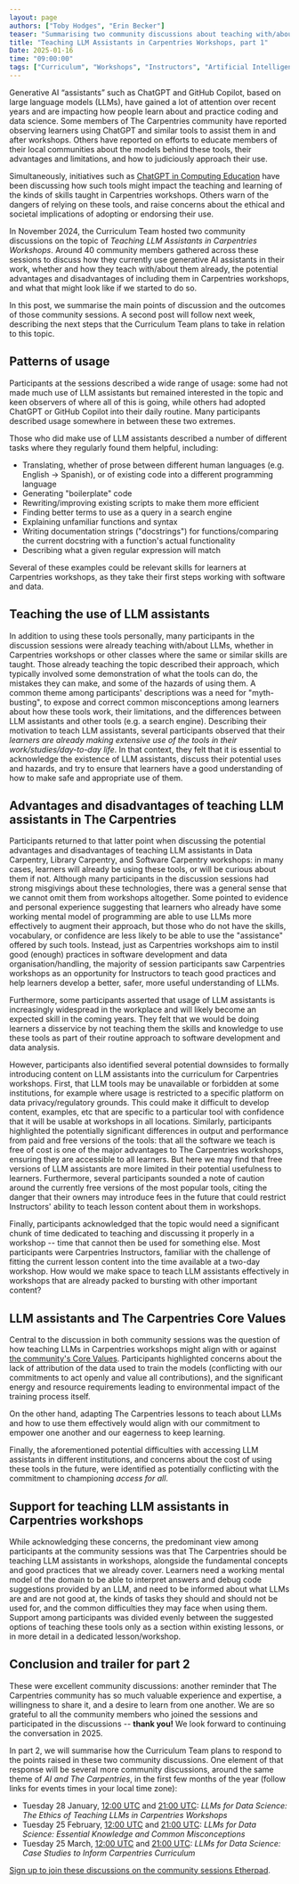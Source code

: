```yaml
---
layout: page
authors: ["Toby Hodges", "Erin Becker"]
teaser: "Summarising two community discussions about teaching with/about ChatGPT and other generative AI tools in workshops"
title: "Teaching LLM Assistants in Carpentries Workshops, part 1"
Date: 2025-01-16
time: "09:00:00"
tags: ["Curriculum", "Workshops", "Instructors", "Artificial Intelligence", "Community Discussions"]
---
```


Generative AI “assistants” such as ChatGPT and GitHub Copilot, based on large language models (LLMs), have gained a lot of attention over recent years and are impacting how people learn about and practice coding and data science. 
Some members of The Carpentries community have reported observing learners using ChatGPT and similar tools to assist them in and after workshops. 
Others have reported on efforts to educate members of their local communities about the models behind these tools, their advantages and limitations, and how to judiciously approach their use.

Simultaneously, initiatives such as [ChatGPT in Computing Education](https://chatgpt-in-he.github.io/) have been discussing how such tools might impact the teaching and learning of the kinds of skills taught in Carpentries workshops. 
Others warn of the dangers of relying on these tools, and raise concerns about the ethical and societal implications of adopting or endorsing their use.

In November 2024, the Curriculum Team hosted two community discussions on the topic of _Teaching LLM Assistants in Carpentries Workshops_.
Around 40 community members gathered across these sessions to discuss how they currently use generative AI assistants in their work, whether and how they teach with/about them already, the potential advantages and disadvantages of including them in Carpentries workshops, and what that might look like if we started to do so.

In this post, we summarise the main points of discussion and the outcomes of those community sessions.
A second post will follow next week, describing the next steps that the Curriculum Team plans to take in relation to this topic.


## Patterns of usage
Participants at the sessions described a wide range of usage: some had not made much use of LLM assistants but remained interested in the topic and keen observers of where all of this is going, while others had adopted ChatGPT or GitHub Copilot into their daily routine. 
Many participants described usage somewhere in between these two extremes.

Those who did make use of LLM assistants described a number of different tasks where they regularly found them helpful, including:

* Translating, whether of prose between different human languages (e.g. English -> Spanish), or of existing code into a different programming language
* Generating "boilerplate" code 
* Rewriting/improving existing scripts to make them more efficient
* Finding better terms to use as a query in a search engine
* Explaining unfamiliar functions and syntax
* Writing documentation strings ("docstrings") for functions/comparing the current docstring with a function's actual functionality
* Describing what a given regular expression will match

Several of these examples could be relevant skills for learners at Carpentries workshops, as they take their first steps working with software and data.


## Teaching the use of LLM assistants
In addition to using these tools personally, many participants in the discussion sessions were already teaching with/about LLMs, whether in Carpentries workshops or other classes where the same or similar skills are taught. 
Those already teaching the topic described their approach, which typically involved some demonstration of what the tools can do, the mistakes they can make, and some of the hazards of using them.
A common theme among participants' descriptions was a need for "myth-busting", to expose and correct common misconceptions among learners about how these tools work, their limitations, and the differences between LLM assistants and other tools (e.g. a search engine).
Describing their motivation to teach LLM assistants, several participants observed that their _learners are already making extensive use of the tools in their work/studies/day-to-day life_. 
In that context, they felt that it is essential to acknowledge the existence of LLM assistants, discuss their potential uses and hazards, and try to ensure that learners have a good understanding of how to make safe and appropriate use of them.


## Advantages and disadvantages of teaching LLM assistants in The Carpentries 
Participants returned to that latter point when discussing the potential advantages and disadvantages of teaching LLM assistants in Data Carpentry, Library Carpentry, and Software Carpentry workshops: in many cases, learners will already be using these tools, or will be curious about them if not. 
Although many participants in the discussion sessions had strong misgivings about these technologies, there was a general sense that we cannot omit them from workshops altogether.
Some pointed to evidence and personal experience suggesting that learners who already have some working mental model of programming are able to use LLMs more effectively to augment their approach, but those who do not have the skills, vocabulary, or confidence are less likely to be able to use the "assistance" offered by such tools.
Instead, just as Carpentries workshops aim to instil good (enough) practices in software development and data organisation/handling, the majority of session participants saw Carpentries workshops as an opportunity for Instructors to teach good practices and help learners develop a better, safer, more useful understanding of LLMs.

Furthermore, some participants asserted that usage of LLM assistants is increasingly widespread in the workplace and will likely become an expected skill in the coming years. 
They felt that we would be doing learners a disservice by not teaching them the skills and knowledge to use these tools as part of their routine approach to software development and data analysis.

However, participants also identified several potential downsides to formally introducing content on LLM assistants into the curriculum for Carpentries workshops. 
First, that LLM tools may be unavailable or forbidden at some institutions, for example where usage is restricted to a specific platform on data privacy/regulatory grounds.
This could make it difficult to develop content, examples, etc that are specific to a particular tool with confidence that it will be usable at workshops in all locations.
Similarly, participants highlighted the potentially significant differences in output and performance from paid and free versions of the tools: that all the software we teach is free of cost is one of the major advantages to The Carpentries workshops, ensuring they are accessible to all learners. 
But here we may find that free versions of LLM assistants are more limited in their potential usefulness to learners. 
Furthermore, several participants sounded a note of caution around the currently free versions of the most popular tools, citing the danger that their owners may introduce fees in the future that could restrict Instructors' ability to teach lesson content about them in workshops.

Finally, participants acknowledged that the topic would need a significant chunk of time dedicated to teaching and discussing it properly in a workshop -- time that cannot then be used for something else. 
Most participants were Carpentries Instructors, familiar with the challenge of fitting the current lesson content into the time available at a two-day workshop. 
How would we make space to teach LLM assistants effectively in workshops that are already packed to bursting with other important content?


## LLM assistants and The Carpentries Core Values
Central to the discussion in both community sessions was the question of how teaching LLMs in Carpentries workshops might align with or against [the community's Core Values](https://carpentries.org/about-us/#our-values). 
Participants highlighted concerns about the lack of attribution of the data used to train the models (conflicting with our commitments to act openly and value all contributions), and the significant energy and resource requirements leading to environmental impact of the training process itself. 

On the other hand, adapting The Carpentries lessons to teach about LLMs and how to use them effectively would align with our commitment to empower one another and our eagerness to keep learning.

Finally, the aforementioned potential difficulties with accessing LLM assistants in different institutions, and concerns about the cost of using these tools in the future, were identified as potentially conflicting with the commitment to championing _access for all_.


## Support for teaching LLM assistants in Carpentries workshops
While acknowledging these concerns, the predominant view among participants at the community sessions was that The Carpentries should be teaching LLM assistants in workshops, alongside the fundamental concepts and good practices that we already cover.
Learners need a working mental model of the domain to be able to interpret answers and debug code suggestions provided by an LLM, and need to be informed about what LLMs are and are not good at, the kinds of tasks they should and should not be used for, and the common difficulties they may face when using them.
Support among participants was divided evenly between the suggested options of teaching these tools only as a section within existing lessons, or in more detail in a dedicated lesson/workshop.


## Conclusion and trailer for part 2
These were excellent community discussions: another reminder that The Carpentries community has so much valuable experience and expertise, a willingness to share it, and a desire to learn from one another. 
We are so grateful to all the community members who joined the sessions and participated in the discussions -- **thank you!** 
We look forward to continuing the conversation in 2025. 

In part 2, we will summarise how the Curriculum Team plans to respond to the points raised in these two community discussions. 
One element of that response will be several more community discussions, around the same theme of _AI and The Carpentries_, in the first few months of the year (follow links for events times in your local time zone):

* Tuesday 28 January, [12:00 UTC](https://www.timeanddate.com/worldclock/fixedtime.html?msg=Carpentries+Community+Discussion&iso=20250128T1200) and [21:00 UTC](https://www.timeanddate.com/worldclock/fixedtime.html?msg=Carpentries+Community+Discussion&iso=20250128T2100): _LLMs for Data Science: The Ethics of Teaching LLMs in Carpentries Workshops_
* Tuesday 25 February, [12:00 UTC](https://www.timeanddate.com/worldclock/fixedtime.html?msg=Carpentries+Community+Discussion&iso=20250128T1200) and [21:00 UTC](https://www.timeanddate.com/worldclock/fixedtime.html?msg=Carpentries+Community+Discussion&iso=20250128T2100): _LLMs for Data Science: Essential Knowledge and Common Misconceptions_
* Tuesday 25 March, [12:00 UTC](https://www.timeanddate.com/worldclock/fixedtime.html?msg=Carpentries+Community+Discussion&iso=20250128T1200) and [21:00 UTC](https://www.timeanddate.com/worldclock/fixedtime.html?msg=Carpentries+Community+Discussion&iso=20250128T2100): _LLMs for Data Science: Case Studies to Inform Carpentries Curriculum_

[Sign up to join these discussions on the community sessions Etherpad](https://pad.carpentries.org/community-sessions-2025).
